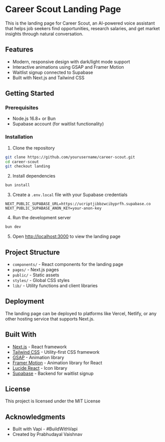 # Career Scout Landing Page

This is the landing page for Career Scout, an AI-powered voice assistant that helps job seekers find opportunities, research salaries, and get market insights through natural conversation.

## Features

- Modern, responsive design with dark/light mode support
- Interactive animations using GSAP and Framer Motion
- Waitlist signup connected to Supabase
- Built with Next.js and Tailwind CSS

## Getting Started

### Prerequisites

- Node.js 16.8+ or Bun
- Supabase account (for waitlist functionality)

### Installation

1. Clone the repository
```bash
git clone https://github.com/yourusername/career-scout.git
cd career-scout
git checkout landing
```

2. Install dependencies
```bash
bun install
```

3. Create a `.env.local` file with your Supabase credentials
```
NEXT_PUBLIC_SUPABASE_URL=https://ucriptjibbzwcibyprfh.supabase.co
NEXT_PUBLIC_SUPABASE_ANON_KEY=your-anon-key
```

4. Run the development server
```bash
bun dev
```

5. Open [http://localhost:3000](http://localhost:3000) to view the landing page

## Project Structure

- `components/` - React components for the landing page
- `pages/` - Next.js pages
- `public/` - Static assets
- `styles/` - Global CSS styles
- `lib/` - Utility functions and client libraries

## Deployment

The landing page can be deployed to platforms like Vercel, Netlify, or any other hosting service that supports Next.js.

## Built With

- [Next.js](https://nextjs.org/) - React framework
- [Tailwind CSS](https://tailwindcss.com/) - Utility-first CSS framework
- [GSAP](https://greensock.com/gsap/) - Animation library
- [Framer Motion](https://www.framer.com/motion/) - Animation library for React
- [Lucide React](https://lucide.dev/) - Icon library
- [Supabase](https://supabase.com/) - Backend for waitlist signup

## License

This project is licensed under the MIT License

## Acknowledgments

- Built with Vapi - #BuildWithVapi
- Created by Prabhudayal Vaishnav
